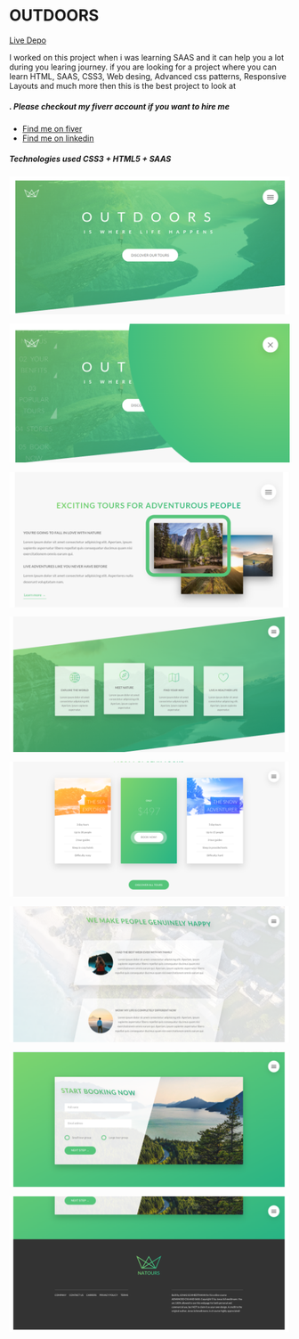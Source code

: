 # OUTDOORS

[Live Depo](https://spectacular-swan-1fb30a.netlify.app/)

I worked on this project when i was learning SAAS and it can help you
a lot during you learing journey. if you are looking for a project
where you can learn HTML, SAAS, CSS3, Web desing, Advanced css
patterns, Responsive Layouts and much more then this is the best
project to look at

##### . Please checkout my fiverr account if you want to hire me

- [Find me on fiver ](https://www.fiverr.com/zainbinramzan/develop-web-applications-with-mern-stack-react-node-express-moongodbplugin-react/README.md)
- [Find me on linkedin](https://www.linkedin.com/in/abu-zain-html-css-javascipt-developer/)

##### Technologies used CSS3 + HTML5 + SAAS

![Project page](./readme-images/1.png)

![Project page](./readme-images/2.png)

![Project page](./readme-images/3.png)

![Project page](./readme-images/4.png)

![Project page](./readme-images/5.png)

![Project page](./readme-images/6.png)

![Project page](./readme-images/7.png)

![Project page](./readme-images/8.png)
